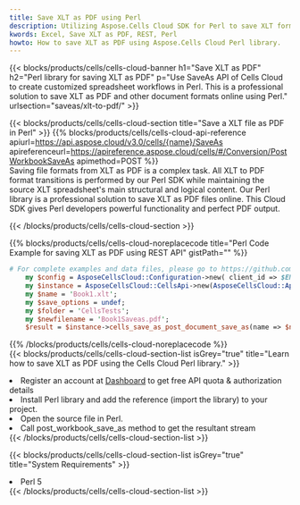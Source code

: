 ```yaml
---
title: Save XLT as PDF using Perl 
description: Utilizing Aspose.Cells Cloud SDK for Perl to save XLT format file as PDF format file. 
kwords: Excel, Save XLT as PDF, REST, Perl
howto: How to save XLT as PDF using Aspose.Cells Cloud Perl library.
---
```



{{< blocks/products/cells/cells-cloud-banner h1="Save XLT as PDF" h2="Perl library for saving XLT as PDF" p="Use SaveAs API of Cells Cloud to create customized spreadsheet workflows in Perl. This is a professional solution to save XLT as PDF and other document formats online using Perl." urlsection="saveas/xlt-to-pdf/" >}}

{{< blocks/products/cells/cells-cloud-section  title="Save a XLT file as PDF in Perl" >}}
{{% blocks/products/cells/cells-cloud-api-reference  apiurl=https://api.aspose.cloud/v3.0/cells/{name}/SaveAs  apireferenceurl=https://apireference.aspose.cloud/cells/#/Conversion/PostWorkbookSaveAs  apimethod=POST %}}
<br/>
Saving file formats from XLT as PDF is a complex task. All XLT to PDF format transitions is performed by our Perl SDK while maintaining the source XLT spreadsheet's main structural and logical content. Our Perl library is a professional solution to save XLT as PDF files online. This Cloud SDK gives Perl developers powerful functionality and perfect PDF output.

{{< /blocks/products/cells/cells-cloud-section >}}

{{% blocks/products/cells/cells-cloud-noreplacecode title="Perl Code Example for saving XLT as PDF using REST API" gistPath="" %}}
  
```perl
# For complete examples and data files, please go to https://github.com/aspose-cells-cloud/aspose-cells-cloud-perl/
    my $config = AsposeCellsCloud::Configuration->new( client_id => $ENV{'ProductClientId'}, client_secret => $ENV{'ProductClientSecret'});
    my $instance = AsposeCellsCloud::CellsApi->new(AsposeCellsCloud::ApiClient->new( $config));
    my $name = 'Book1.xlt';
    my $save_options = undef;
    my $folder = 'CellsTests';
    my $newfilename = 'Book1Saveas.pdf';
    $result = $instance->cells_save_as_post_document_save_as(name => $name,save_options => $save_options, newfilename => $newfilename, folder => $folder);
```
  
{{% /blocks/products/cells/cells-cloud-noreplacecode  %}}
<br/>
{{< blocks/products/cells/cells-cloud-section-list isGrey="true"  title="Learn how to save XLT as PDF using the Cells Cloud Perl library." >}}
<li>Register an account at <a href="https://dashboard.aspose.cloud/">Dashboard</a> to get free API quota & authorization details</li>
<li>Install Perl library and add the reference (import the library) to your project.</li>
<li>Open the source file in Perl.</li>
<li>Call post_workbook_save_as method to get the resultant stream</li>
{{< /blocks/products/cells/cells-cloud-section-list >}}

{{< blocks/products/cells/cells-cloud-section-list isGrey="true"  title="System Requirements" >}}
<li>Perl 5</li>
{{< /blocks/products/cells/cells-cloud-section-list >}}
